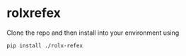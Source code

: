 # rolxrefex

Clone the repo and then install into your environment using

```bash
pip install ./rolx-refex
```